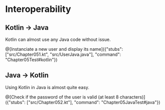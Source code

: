 # Interoperability

## Kotlin -> Java

Kotlin can almost use any Java code without issue.

@[Instanciate a new user and display its name]({"stubs": ["src/Chapter051.kt", "src/UserJava.java"], "command": "Chapter05Test#kotlin"})

## Java -> Kotlin

Using Kotlin in Java is almost quite easy.

@[Check if the password of the user is valid (at least 8 characters)]({"stubs": ["src/Chapter052.kt"], "command": "Chapter05JavaTest#java"})
